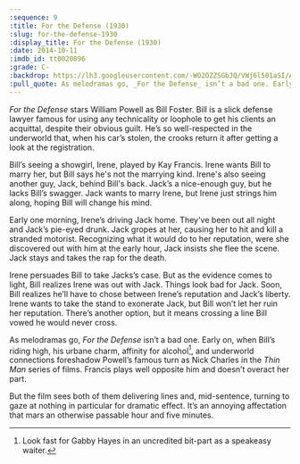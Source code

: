 ```yaml
---
:sequence: 9
:title: For the Defense (1930)
:slug: for-the-defense-1930
:display_title: For the Defense (1930)
:date: 2014-10-11
:imdb_id: tt0020896
:grade: C-
:backdrop: https://lh3.googleusercontent.com/-WO2OZZSGbJQ/VWj6l501aSI/AAAAAAAACso/6pBMm54AoGE/w1000-rj/for-the-defense-1930.jpg
:pull_quote: As melodramas go, _For the Defense_ isn’t a bad one. Early on, when Bill’s riding high, his urbane charm, affinity for alcohol, and underworld connections foreshadow Powell’s famous turn as Nick Charles in the _Thin Man_ series of films.
---
```

_For the Defense_ stars William Powell as Bill Foster. Bill is a slick defense lawyer famous for using any technicality or loophole to get his clients an acquittal, despite their obvious guilt. He’s so well-respected in the underworld that, when his car’s stolen, the crooks return it after getting a look at the registration.

Bill’s seeing a showgirl, Irene, played by Kay Francis. Irene wants Bill to marry her, but Bill says he's not the marrying kind. Irene's also seeing another guy, Jack, behind Bill's back. Jack’s a nice-enough guy, but he lacks Bill’s swagger. Jack wants to marry Irene, but Irene just strings him along,  hoping Bill will change his mind.

Early one morning, Irene’s driving Jack home. They've been out all night and Jack’s pie-eyed drunk. Jack gropes at her, causing her to hit and kill a stranded motorist. Recognizing what it would do to her reputation, were she discovered out with him at the early hour, Jack insists she flee the scene. Jack stays and takes the rap for the death.

Irene persuades Bill to take Jacks’s case. But as the evidence comes to light, Bill realizes Irene was out with Jack. Things look bad for Jack. Soon, Bill realizes he’ll have to chose between Irene’s reputation and Jack’s liberty. Irene wants to take the stand to exonerate Jack, but Bill won’t let her ruin her reputation. There’s another option, but it means crossing a line Bill vowed he would never cross.

As melodramas go, _For the Defense_ isn’t a bad one. Early on, when Bill’s riding high, his urbane charm, affinity for alcohol[^1], and underworld connections foreshadow Powell’s famous turn as Nick Charles in the _Thin Man_ series of films. Francis plays well opposite him and doesn’t overact her part.

But the film sees both of them delivering lines and, mid-sentence, turning to gaze at nothing in particular for dramatic effect. It’s an annoying affectation that mars an otherwise passable hour and five minutes.

[^1]: Look fast for Gabby Hayes in an uncredited bit-part as a speakeasy waiter.
